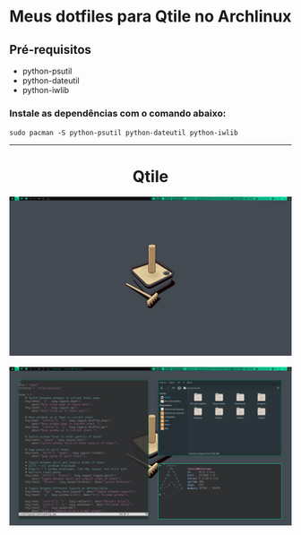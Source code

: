 # Meus dotfiles para Qtile no Archlinux

## Pré-requisitos

- python-psutil
- python-dateutil
- python-iwlib

### Instale as dependências com o comando abaixo:
    sudo pacman -S python-psutil python-dateutil python-iwlib

---

<h1 align="center">Qtile</h1>
<div align="center">
  <img alt="Captura de tela" src="https://github.com/stenioas/myarch/blob/master/screenshots/qtile_desktop.png" />
  </br></br>
  <img alt="Captura de tela" src="https://github.com/stenioas/myarch/blob/master/screenshots/qtile_layout.png" />
</div>
